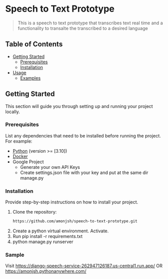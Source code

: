 # Speech to Text Prototype

> This is a speech to text prototype that transcribes text real time and a functionality to transalte the transcribed to a desired language

## Table of Contents

- [Getting Started](#getting-started)
  - [Prerequisites](#prerequisites)
  - [Installation](#installation)
- [Usage](#usage)
  - [Examples](#examples)


## Getting Started

This section will guide you through setting up and running your project locally.

### Prerequisites

List any dependencies that need to be installed before running the project. For example:

- [Python](https://www.python.org/) (version >= [3.10])
- [Docker](https://www.docker.com/)
- Google Project
    - Generate your own API Keys
    - Create settings.json file with your key and put at the same dir manage.py

### Installation

Provide step-by-step instructions on how to install your project.

1. Clone the repository:
   ```bash
   https://github.com/amonjsh/speech-to-text-prototype.git

2. Create a python virtual environment. Activate.
3. Run pip install -r requirements.txt
4. python manage.py runserver

### Sample

Visit 
https://django-speech-service-262947126187.us-central1.run.app/
OR
https://amonjsh.pythonanywhere.com/
